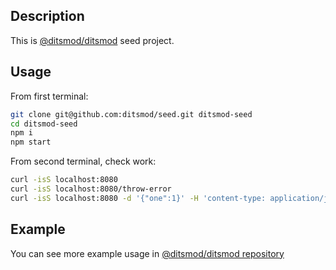 ## Description

This is [@ditsmod/ditsmod](https://github.com/ditsmod/ditsmod) seed project.

## Usage

From first terminal:

```bash
git clone git@github.com:ditsmod/seed.git ditsmod-seed
cd ditsmod-seed
npm i
npm start
```

From second terminal, check work:

```bash
curl -isS localhost:8080
curl -isS localhost:8080/throw-error
curl -isS localhost:8080 -d '{"one":1}' -H 'content-type: application/json'
```

## Example

You can see more example usage in [@ditsmod/ditsmod repository](https://github.com/ditsmod/ditsmod/tree/main/examples)
